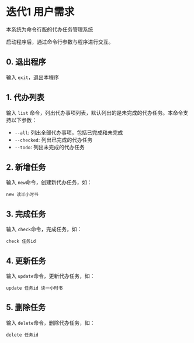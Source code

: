 # 迭代1 用户需求

本系统为命令行版的代办任务管理系统

启动程序后，通过命令行参数与程序进行交互。

## 0. 退出程序

输入 `exit`，退出本程序

## 1. 代办列表

输入 `list` 命令，列出代办事项列表，默认列出的是未完成的代办任务。本命令支持以下参数：

- `--all`: 列出全部代办事项，包括已完成和未完成
- `--checked`: 列出已完成的代办任务
- `--todo`: 列出未完成的代办任务

## 2. 新增任务

输入 `new`命令，创建新代办任务，如：

```shell
new 读半小时书
```

## 3. 完成任务

输入 `check`命令，完成任务，如：

```shell
check 任务id
```

## 4. 更新任务

输入 `update`命令，更新代办任务，如：

```shell
update 任务id 读一小时书
```

## 5. 删除任务

输入 `delete`命令，删除代办任务，如：

```shell
delete 任务id
```
